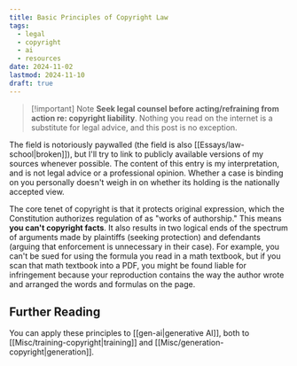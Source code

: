 ```yaml
---
title: Basic Principles of Copyright Law
tags:
  - legal
  - copyright
  - ai
  - resources
date: 2024-11-02
lastmod: 2024-11-10
draft: true
---
```

> [!important] Note
> **Seek legal counsel before acting/refraining from action re: copyright liability**.
> Nothing you read on the internet is a substitute for legal advice, and this post is no exception.

The field is notoriously paywalled (the field is also [[Essays/law-school|broken]]), but I'll try to link to publicly available versions of my sources whenever possible. The content of this entry is my interpretation, and is not legal advice or a professional opinion. Whether a case is binding on you personally doesn't weigh in on whether its holding is the nationally accepted view.

The core tenet of copyright is that it protects original expression, which the Constitution authorizes regulation of as "works of authorship." This means **you can't copyright facts**. It also results in two logical ends of the spectrum of arguments made by plaintiffs (seeking protection) and defendants (arguing that enforcement is unnecessary in their case). For example, you can't be sued for using the formula you read in a math textbook, but if you scan that math textbook into a PDF, you might be found liable for infringement because your reproduction contains the way the author wrote and arranged the words and formulas on the page. 

## Further Reading
You can apply these principles to [[gen-ai|generative AI]], both to [[Misc/training-copyright|training]] and [[Misc/generation-copyright|generation]].